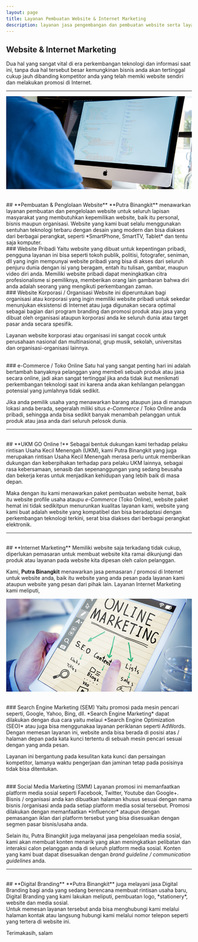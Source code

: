 ```yaml
---
layout: page
title: Layanan Pembuatan Website & Internet Marketing
description: layanan jasa pengembangan dan pembuatan website serta layanan Internet Marketing untuk kebutuhan promosi barang dan jasa anda di Internet
---
```


## Website & Internet Marketing
Dua hal yang sangat vital di era perkembangan teknologi dan informasi saat ini, tanpa dua hal tersebut besar kemungkinan bisnis anda akan tertinggal cukup jauh dibanding kompetitor anda yang telah memiki website sendiri dan melakukan promosi di Internet.
<hr />

![Jasa Pembuatan Website Sukabumi](img/pembuatan-website.jpg)

<br />
## **Pembuatan & Penglolaan Website**
**Putra Binangkit** menawarkan layanan pembuatan dan pengelolaan website untuk seluruh lapisan masyarakat yang membutuhkan kepemilikan website, baik itu personal, bisnis maupun organisasi. Website yang kami buat selalu menggunakan sentuhan teknologi terbaru dengan desain yang modern dan bisa diakses dari berbagai perangkat, seperti *SmartPhone, SmartTV, Tablet* dan tentu saja komputer.

<br />
### Website Pribadi
Yaitu website yang dibuat untuk kepentingan pribadi, pengguna layanan ini bisa seperti tokoh publik, politisi, fotografer, seniman, dll yang ingin mempunyai website pribadi yang bisa di akses dari seluruh penjuru dunia dengan isi yang beragam, entah itu tulisan, gambar, maupun video diri anda. Memiliki website pribadi dapat meningkatkan citra profesionalisme si pemiliknya, memberikan orang lain gambaran bahwa diri anda adalah seorang yang mengikuti perkembangan zaman.

<br />
### Website Korporasi / Organisasi
Website ini diperuntukan bagi organisasi atau korporasi yang ingin memiliki website pribadi untuk sekedar menunjukan eksistensi di Internet atau juga digunakan secara optimal sebagai bagian dari program branding dan promosi produk atau jasa yang dibuat oleh organisasi ataupun korporasi anda ke seluruh dunia atau target pasar anda secara spesifik.

Layanan website korporasi atau organisasi ini sangat cocok untuk perusahaan nasional dan multinasional, grup musik, sekolah, universitas dan organisasi-organisasi lainnya.

<br />
### e-Commerce / Toko Online
Satu hal yang sangat penting hari ini adalah bertambah banyaknya pelanggan yang membeli sebuah produk atau jasa secara online, jadi akan sangat tertinggal jika anda tidak ikut menikmati perkembangan teknologi saat ini karena anda akan kehilangan pelanggan potensial yang jumlahnya tidak sedikit.

Jika anda pemilik usaha yang menawarkan barang ataupun jasa di manapun lokasi anda berada, segeralah miliki situs *e-Commerce* / Toko Online anda pribadi, sehingga anda bisa sedikit banyak menambah pelanggan untuk produk atau jasa anda dari seluruh pelosok dunia.
<hr />
<br />
## **UKM GO Online !**
Sebagai bentuk dukungan kami terhadap pelaku rintisan Usaha Kecil Menengah (UKM), kami Putra Binangkit yang juga merupakan rintisan Usaha Kecil Menengah merasa perlu untuk memberikan dukungan dan keberpihakan terhadap para pelaku UKM lainnya, sebagai rasa kebersamaan, senasib dan sepenanggungan yang sedang beusaha dan bekerja keras untuk menjadikan kehidupan yang lebih baik di masa depan. 

Maka dengan itu kami menawarkan paket pembuatan website hemat, baik itu website profile usaha ataupu *e-Commerce* (Toko Online), website paket hemat ini tidak sedikitpun menurunkan kualitas layanan kami, website yang kami buat adalah website yang kompatibel dan bisa beradaptasi dengan perkembangan teknologi terkini, serat bisa diakses dari berbagai perangkat elektronik.
<hr />
<br />
## **Internet Marketing**
Memiliki website saja terkadang tidak cukup, diperlukan pemasaran untuk membuat website kita ramai dikunjungi dan produk atau layanan pada website kita dipesan oleh calon pelanggan.

Kami, **Putra Binangkit** menawarkan jasa pemasaran / promosi di Internet untuk website anda, baik itu website yang anda pesan pada layanan kami ataupun website yang pesan dari pihak lain. Layanan Internet Marketing kami meliputi,

![Jasa SEO & INternet Marketing](img/internet-marketing.jpg)

<br />
### Search Engine Marketing (SEM)
Yaitu promosi pada mesin pencari seperti, Google, Yahoo, Bing, dll. *Search Engine Marketing* dapat dilakukan dengan dua cara yaitu melaui *Search Engine Optimization (SEO)* atau juga bisa menggunakaa layanan periklanan seperti AdWords. Dengan memesan layanan ini, website anda bisa berada di posisi atas / halaman depan pada kata kunci tertentu di sebuah mesin pencari sesuai dengan yang anda pesan. 

Layanan ini bergantung pada kesulitan kata kunci dan persaingan kompetitor, lamanya waktu pengerjaan dan jaminan tetap pada posisinya tidak bisa ditentukan.

<br />
### Social Media Marketing (SMM)
Layanan promosi ini memanfaatkan platform media sosial seperti Facebook, Twitter, Youtube dan Google+. Bisnis / organisasi anda kan dibuatkan halaman khusus sesuai dengan nama bisnis /organisasi anda pada setiap platform media sosial tersebut. Promosi dilakukan dengan memanfaatkan *Influencer* ataupun dengan pemasangan iklan dari platform tersebut yang bisa disesuaikan dengan segmen pasar bisnis/usaha anda.

Selain itu, Putra Binangkit juga melayanai jasa pengelolaan media sosial, kami akan membuat konten menarik yang akan meningkatkan pelibatan dan interaksi calon pelanggan anda di seluruh platform media sosial. Konten yang kami buat dapat disesuaikan dengan *brand guideline / communication guidelines* anda.
<hr />
<br />
## **Digital Branding**
**Putra Binangkit** juga melayani jasa Digital Branding bagi anda yang sedang berencana membuat rintisan usaha baru, Digital Branding yang kami lakukan meliputi, pembuatan logo, *stationery*, website dan media sosial.

<br />
Untuk memesan layanan tersebut anda bisa menghubungi kami melalui halaman kontak atau langsung hubungi kami melalui nomor telepon seperti yang tertera di website ini.
 
Terimakasih, salam
